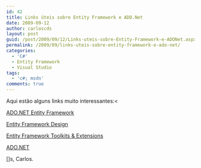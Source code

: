 ```yaml
---
id: 42
title: Links úteis sobre Entity Framework e ADO.Net
date: 2009-09-12
author: carloscds
layout: post
guid: /post/2009/09/12/Links-uteis-sobre-Entity-Framework-e-ADONet.aspx
permalink: /2009/09/links-uteis-sobre-entity-framework-e-ado-net/
categories:
  - 'C#'
  - Entity Framework
  - Visual Studio
tags:
  - 'c#; msdn'
comments: true
---
```

Aqui estão alguns links muito interessantes:<

[ADO.NET Entity Framework](http://msdn.microsoft.com/en-us/data/aa937723.aspx) 

[Entity Framework Design](http://blogs.msdn.com/efdesign)

[Entity Framework Toolkits & Extensions](http://code.msdn.microsoft.com/adonetefx)

[ADO.NET](http://blogs.msdn.com/adonet)

[]s,
Carlos.
